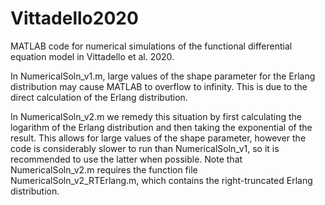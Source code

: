 # Vittadello2020
MATLAB code for numerical simulations of the functional differential equation model in Vittadello et al. 2020.

In NumericalSoln_v1.m, large values of the shape parameter for the Erlang distribution may cause MATLAB to overflow to infinity. This is due to the direct calculation of the Erlang distribution.

In NumericalSoln_v2.m we remedy this situation by first calculating the logarithm of the Erlang distribution and then taking the exponential of the result. This allows for large values of the shape parameter, however the code is considerably slower to run than NumericalSoln_v1, so it is recommended to use the latter when possible. Note that NumericalSoln_v2.m requires the function file NumericalSoln_v2_RTErlang.m, which contains the right-truncated Erlang distribution.
